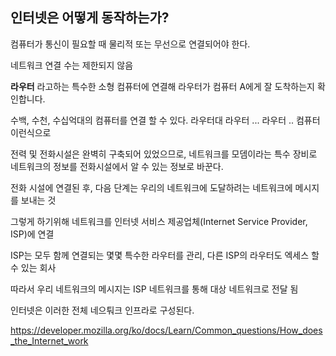 ## 인터넷은 어떻게 동작하는가?

컴퓨터가 통신이 필요할 때 물리적 또는 무선으로 연결되어야 한다.

네트워크 연결 수는 제한되지 않음

**라우터** 라고하는 특수한 소형 컴퓨터에 연결해
라우터가 컴퓨터 A에게 잘 도착하는지 확인합니다.

수백, 수천, 수십억대의 컴퓨터를 연결 할 수 있다.
라우터대 라우터 ... 라우터 .. 컴퓨터 이런식으로

전력 및 전화시설은 완벽히 구축되어 있었으므로, 네트워크를 모뎀이라는 특수 장비로
네트워크의 정보를 전화시설에서 알 수 있는 정보로 바꾼다.

전화 시설에 연결된 후, 다음 단계는 우리의 네트워크에 도달하려는 네트워크에
메시지를 보내는 것

그렇게 하기위해 네트워크를 인터넷 서비스 제공업체(Internet Service Provider, ISP)에 연결

ISP는 모두 함께 연결되는 몇몇 특수한 라우터를 관리, 다른 ISP의 라우터도 엑세스
할 수 있는 회사

따라서 우리 네트워크의 메시지는 ISP 네트워크를 통해 대상 네트워크로 전달 됨

인터넷은 이러한 전체 네으퉈크 인프라로 구성된다.

https://developer.mozilla.org/ko/docs/Learn/Common_questions/How_does_the_Internet_work
